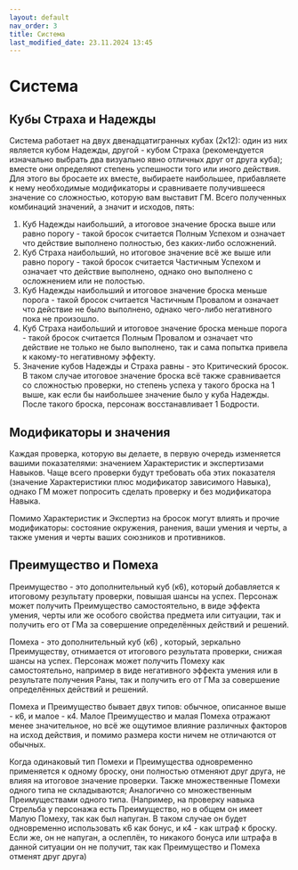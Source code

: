 ```yaml
---
layout: default
nav_order: 3
title: Система
last_modified_date: 23.11.2024 13:45
---
```


# Система

## Кубы Страха и Надежды

Система работает на двух двенадцатигранных кубах (2к12): один из них является кубом Надежды, другой - кубом Страха (рекомендуется изначально выбрать два визуально явно отличных друг от друга куба); вместе они определяют степень успешности того или иного действия.
Для этого вы бросаете их вместе, выбираете наибольшее, прибавляете к нему необходимые модификаторы и сравниваете получившееся значение со сложностью, которую вам выставит ГМ.
Всего полученных комбинаций значений, а значит и исходов, пять:
  1) Куб Надежды наибольший, а итоговое значение броска выше или равно порогу - такой бросок считается Полным Успехом и означает что действие выполнено полностью, без каких-либо
  осложнений.
  2) Куб Страха наибольший, но итоговое значение всё же выше или равно порогу - такой бросок считается Частичным Успехом и означает что действие выполнено, однако оно выполнено с
  осложнением или не полостью.
  3) Куб Надежды наибольший и итоговое значение броска меньше порога - такой бросок считается Частичным Провалом и означает что действие не было выполнено, однако чего-либо 
  негативного пока не произошло.
  4) Куб Страха наибольший и итоговое значение броска меньше порога - такой бросок считается Полным Провалом и означает что действие не только не было выполнено, так и сама попытка 
  привела к какому-то негативному эффекту.
  5) Значение кубов Надежды и Страха равны - это Критический бросок. В таком случае итоговое значение броска всё также сравнивается со сложностью проверки, но степень успеха у такого
  броска на 1 выше, как если бы наибольшее значение было у куба Надежды. После такого броска, персонаж восстанавливает 1 Бодрости.

## Модификаторы и значения

Каждая проверка, которую вы делаете, в первую очередь изменяется вашими показателями: значением Характеристик и экспертизами Навыков. Чаще всего проверки будут требовать оба этих
показателя (значение Характеристики плюс модификатор зависимого Навыка), однако ГМ может попросить сделать проверку и без модификатора Навыка.

Помимо Характеристик и Экспертиз на бросок могут влиять и прочие модификаторы: состояние окружения, ранения, ваши умения и черты, а также умения и черты ваших союзников и противников.

## Преимущество и Помеха

Преимущество - это дополнительный куб (к6), который добавляется к итоговому результату проверки, повышая шансы на успех. Персонаж может получить Преимущество
самостоятельно, в виде эффекта умения, черты или же особого свойства предмета или ситуации, так и получить его от ГМа за совершение определённых действий и решений.

Помеха - это дополнительный куб (к6) , который, зеркально Преимуществу, отнимается от итогового результата проверки, снижая шансы на успех. Персонаж может получить
Помеху как самостоятельно, например в виде негативного эффекта умения или в результате получения Раны, так и получить его от ГМа за совершение определённых действий и решений. 

Помеха и Преимущество бывает двух типов: обычное, описанное выше - к6, и малое - к4. Малое Преимущество и малая Помеха отражают менее значительное, но всё же ощутимое влияние
различных факторов на исход действия, и помимо размера кости ничем не отличаются от обычных.

Когда одинаковый тип Помехи и Преимущества одновременно применяется к одному броску, они полностью отменяют друг друга, не влияя на итоговое значение проверки. Также множественные
Помехи одного типа не складываются; Аналогично со множественным Преимуществами одного типа. (Например, на проверку навыка Стрельба у персонажа есть Преимущество, но в общем он имеет
Малую Помеху, так как был напуган. В таком случае он будет одновременно использовать к6 как бонус, и к4 - как штраф к броску. Если же, он не напуган, а ослеплён, то никакого бонуса
или штрафа в данной ситуации он не получит, так как Преимущество и Помеха отменят друг друга)
